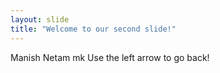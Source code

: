 ```yaml
---
layout: slide
title: "Welcome to our second slide!"
---
```

Manish Netam mk
Use the left arrow to go back!
